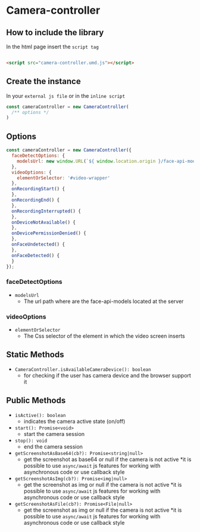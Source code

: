 # Camera-controller

## How to include the library

In the html page insert the `script tag`

```html

<script src="camera-controller.umd.js"></script>
```

## Create the instance

In your `external js file` or in the `inline script`

```js
const cameraController = new CameraController(
  /** options */
)
```

## Options

```js
const cameraController = new CameraController({
  faceDetectOptions: {
    modelsUrl: new window.URL(`${ window.location.origin }/face-api-models`).toString()
  },
  videoOptions: {
    elementOrSelector: '#video-wrapper'
  },
  onRecordingStart() {
  },
  onRecordingEnd() {
  },
  onRecordingInterrupted() {
  },
  onDeviceNotAvailable() {
  },
  onDevicePermissionDenied() {
  },
  onFaceUndetected() {
  },
  onFaceDetected() {
  }
});
```

### faceDetectOptions

* `modelsUrl`
  - The url path where are the face-api-models located at the server

### videoOptions

* `elementOrSelector`
  * The Css selector of the element in which the video screen inserts

## Static Methods

* `CameraController.isAvailableCameraDevice(): boolean`
  * for checking if the user has camera device and the browser support it

## Public Methods

* `isActive(): boolean`
  * indicates the camera active state (on/off)
* `start(): Promise<void>`
  * start the camera session
* `stop(): void`
  * end the camera session
* `getScreenshotAsBase64(cb?): Promise<string|null>`
  * get the screenshot as base64 or null if the camera is not active
    *it is possible to use `async/await` js features for working with asynchronous code or use callback style
* `getScreenshotAsImg(cb?): Promise<img|null>`
  * get the screenshot as img or null if the camera is not active
    *it is possible to use `async/await` js features for working with asynchronous code or use callback style
* `getScreenshotAsFile(cb?): Promise<File|null>`
  * get the screenshot as img or null if the camera is not active
    *it is possible to use `async/await` js features for working with asynchronous code or use callback style